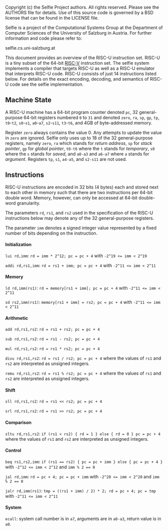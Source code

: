 Copyright (c) the Selfie Project authors. All rights reserved. Please see the AUTHORS file for details. Use of this source code is governed by a BSD license that can be found in the LICENSE file.

Selfie is a project of the Computational Systems Group at the Department of Computer Sciences of the University of Salzburg in Austria. For further information and code please refer to:

selfie.cs.uni-salzburg.at

This document provides an overview of the RISC-U instruction set. RISC-U is a tiny subset of the 64-bit [RISC-V](https://en.wikipedia.org/wiki/RISC-V) instruction set. The selfie system implements a compiler that targets RISC-U as well as a RISC-U emulator that interprets RISC-U code. RISC-U consists of just 14 instructions listed below. For details on the exact encoding, decoding, and semantics of RISC-U code see the selfie implementation.

## Machine State

A RISC-U machine has a 64-bit program counter denoted `pc`, 32 general-purpose 64-bit registers numbered `0` to `31` and denoted `zero`, `ra`, `sp`, `gp`, `tp`, `t0`-`t2`, `s0`-`s1`, `a0`-`a7`, `s2`-`s11`, `t3`-`t6`, and 4GB of byte-addressed memory.

Register `zero` always contains the value 0. Any attempts to update the value in `zero` are ignored. Selfie only uses up to 18 of the 32 general-purpose registers, namely `zero`, `ra` which stands for *return address*, `sp` for *stack pointer*, `gp` for *global pointer*, `t0-t6` where the `t` stands for *temporary*, `s0` where the `s` stands for *saved*, and `a0-a3` and `a6-a7` where `a` stands for *argument*. Registers `tp`, `s1`, `a4-a5`, and `s2-s11` are not used.

## Instructions

RISC-U instructions are encoded in 32 bits (4 bytes) each and stored next to each other in memory such that there are two instructions per 64-bit double word. Memory, however, can only be accessed at 64-bit double-word granularity.

The parameters `rd`, `rs1`, and `rs2` used in the specification of the RISC-U instructions below may denote any of the 32 general-purpose registers.

The parameter `imm` denotes a signed integer value represented by a fixed number of bits depending on the instruction.

#### Initialization

`lui rd,imm`: `rd = imm * 2^12; pc = pc + 4` with `-2^19 <= imm < 2^19`

`addi rd,rs1,imm`: `rd = rs1 + imm; pc = pc + 4` with `-2^11 <= imm < 2^11`

#### Memory

`ld rd,imm(rs1)`: `rd = memory[rs1 + imm]; pc = pc + 4` with `-2^11 <= imm < 2^11`

`sd rs2,imm(rs1)`: `memory[rs1 + imm] = rs2; pc = pc + 4` with `-2^11 <= imm < 2^11`

#### Arithmetic

`add rd,rs1,rs2`: `rd = rs1 + rs2; pc = pc + 4`

`sub rd,rs1,rs2`: `rd = rs1 - rs2; pc = pc + 4`

`mul rd,rs1,rs2`: `rd = rs1 * rs2; pc = pc + 4`

`divu rd,rs1,rs2`: `rd = rs1 / rs2; pc = pc + 4` where the values of `rs1` and `rs2` are interpreted as unsigned integers.

`remu rd,rs1,rs2`: `rd = rs1 % rs2; pc = pc + 4` where the values of `rs1` and `rs2` are interpreted as unsigned integers.

#### Shift

`sll rd,rs1,rs2`: `rd = rs1 << rs2; pc = pc + 4`

`srl rd,rs1,rs2`: `rd = rs1 >> rs2; pc = pc + 4`

#### Comparison

`sltu rd,rs1,rs2`: `if (rs1 < rs2) { rd = 1 } else { rd = 0 } pc = pc + 4` where the values of `rs1` and `rs2` are interpreted as unsigned integers.

#### Control

`beq rs1,rs2,imm`: `if (rs1 == rs2) { pc = pc + imm } else { pc = pc + 4 }` with `-2^12 <= imm < 2^12` and `imm % 2 == 0`

`jal rd,imm`: `rd = pc + 4; pc = pc + imm` with `-2^20 <= imm < 2^20` and `imm % 2 == 0`

`jalr rd,imm(rs1)`: `tmp = ((rs1 + imm) / 2) * 2; rd = pc + 4; pc = tmp` with `-2^11 <= imm < 2^11`

#### System

`ecall`: system call number is in `a7`, arguments are in `a0-a3`, return value is in `a0`.